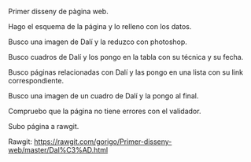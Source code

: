 Primer disseny de pàgina web.

Hago el esquema de la página y lo relleno con los datos.

Busco una imagen de Dalí y la reduzco con photoshop.

Busco cuadros de Dalí y los pongo en la tabla con su técnica y su fecha.

Busco páginas relacionadas con Dalí y las pongo en una lista con su link correspondiente.

Busco una imagen de un cuadro de Dalí y la pongo al final.

Compruebo que la página no tiene errores con el validador.

Subo página a rawgit.


Rawgit: https://rawgit.com/gorigo/Primer-disseny-web/master/Dal%C3%AD.html

